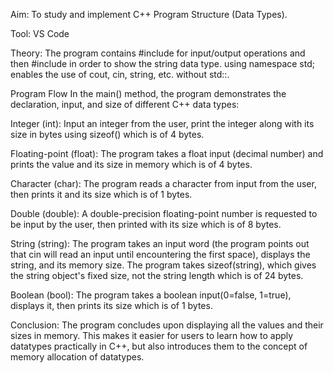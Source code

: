 Aim: To study and implement C++ Program Structure (Data Types).

Tool: VS Code

Theory: The program contains #include for input/output operations and then #include in order to show the string data type. using namespace std; enables the use of cout, cin, string, etc. without std::.

Program Flow In the main() method, the program demonstrates the declaration, input, and size of different C++ data types:

Integer (int):
Input an integer from the user, print the integer along with its size in bytes using sizeof() which is of 4 bytes.

Floating-point (float):
The program takes a float input (decimal number) and prints the value and its size in memory which is of 4 bytes.

Character (char):
The program reads a character from input from the user, then prints it and its size which is of 1 bytes.

Double (double):
A double-precision floating-point number is requested to be input by the user, then printed with its size which is of 8 bytes.

String (string):
The program takes an input word (the program points out that cin will read an input until encountering the first space), displays the string, and its memory size. The program takes sizeof(string), which gives the string object's fixed size, not the string length which is of 24 bytes.

Boolean (bool):
The program takes a boolean input(0=false, 1=true), displays it, then prints its size which is of 1 bytes.

Conclusion: The program concludes upon displaying all the values and their sizes in memory. This makes it easier for users to learn how to apply datatypes practically in C++, but also introduces them to the concept of memory allocation of datatypes.
